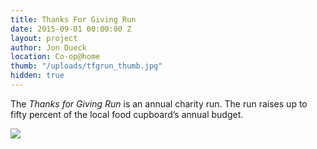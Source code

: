 ```yaml
---
title: Thanks For Giving Run
date: 2015-09-01 00:00:00 Z
layout: project
author: Jon Dueck
location: Co-op@home
thumb: "/uploads/tfgrun_thumb.jpg"
hidden: true
---
```


The *Thanks for Giving Run* is an annual charity run. The run raises up to fifty percent of the local food cupboard’s annual budget.

![](https://cdn.dribbble.com/users/117659/screenshots/2265958/turkey_dribbble_2-01.png)
